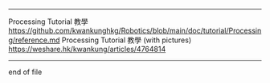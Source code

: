 -----------------------------------------------------------  
  
Processing Tutorial 教學  
  https://github.com/kwankunghkg/Robotics/blob/main/doc/tutorial/Processing/reference.md
Processing Tutorial 教學 (with pictures)  
  https://weshare.hk/kwankung/articles/4764814  
  
  
-----------------------------------------------------------  
end of file  
